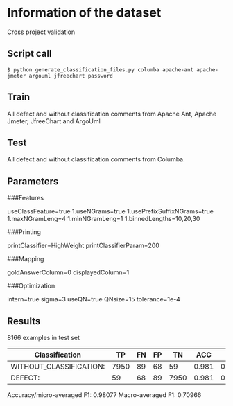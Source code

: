 # Information of the dataset
Cross project validation

## Script call

`$ python generate_classification_files.py columba apache-ant apache-jmeter argouml jfreechart password `

## Train 
All defect and without classification comments from Apache Ant, Apache Jmeter, JfreeChart and ArgoUml

## Test

All defect and without classification comments from Columba. 

## Parameters
###Features

useClassFeature=true
1.useNGrams=true
1.usePrefixSuffixNGrams=true
1.maxNGramLeng=4
1.minNGramLeng=1
1.binnedLengths=10,20,30

###Printing

printClassifier=HighWeight
printClassifierParam=200

###Mapping

goldAnswerColumn=0
displayedColumn=1

###Optimization

intern=true
sigma=3
useQN=true
QNsize=15
tolerance=1e-4

## Results

8166 examples in test set

|Classification          | TP |FN |FP |TN  |ACC  | P   |  R  | F1  |
|------------------------|----|---|---|----|-----|-----|-----|-----|
|WITHOUT_CLASSIFICATION: |7950|89 |68 |59  |0.981|0.992|0.989|0.990|
|DEFECT:                 |59  |68 |89 |7950|0.981|0.399|0.465|0.429|

Accuracy/micro-averaged F1: 0.98077
Macro-averaged F1: 0.70966

